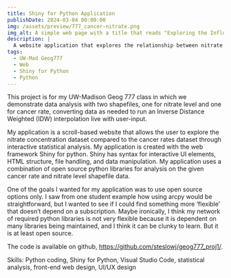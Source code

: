 ```yaml
---
title: Shiny for Python Application
publishDate: 2024-03-04 00:00:00
img: /assets/preview/777_cancer-nitrate.png
img_alt: A simple web page with a title that reads "Exploring the Influence of Well Nitrate Levels on Cancer Rates in WI, USA" and shows two side by side maps that show counties of WI, colored by Cancer Rate or Nitrate Level.
description: |
  A website application that explores the relationship between nitrate level and cancer rate in WI, USA, using Shiny for Python.
tags:
  - UW-Mad Geog777
  - Web
  - Shiny for Python
  - Python
---
```


This project is for my UW-Madison Geog 777 class in which we demonstrate data analysis with two shapefiles, one for nitrate level and one for cancer rate, converting data as needed to run an Inverse Distance Weighted (IDW) interpolation live with user-input.

My application is a scroll-based website that allows the user to explore the nitrate concentration dataset compared to the cancer rates dataset through interactive statistical analysis. My application is created with the web framework Shiny for python. Shiny has syntax for interactive UI elements, HTML structure, file handling, and data manipulation. My application uses a combination of open source python libraries for analysis on the given cancer rate and nitrate level shapefile data.

One of the goals I wanted for my application was to use open source options only. I saw from one student example how using arcpy would be straightforward, but I wanted to see if I could find something more ‘flexible’ that doesn’t depend on a subscription. Maybe ironically, I think my network of required python libraries is not very flexible because it is dependent on many libraries being maintained, and I think it can be clunky to learn. But it is at least open source.


The code is available on github, <a href="https://github.com/steslowj/geog777_proj1/" target="_blank">https://github.com/steslowj/geog777_proj1/</a>.

Skills: Python coding, Shiny for Python, Visual Studio Code, statistical analysis, front-end web design, UI/UX design